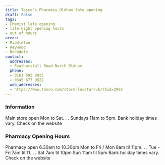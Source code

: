 ```yaml
---
title: Tesco's Pharmacy Oldham late opening
draft: False
tags:
- Chemist late opening
- late night opening hours
- out of hours
areas:
- Middleton
- Heywood
- Rochdale
contact:
  addresses:
  - Featherstall Road North Oldham
  phone:
  - 0161 602 8925
  - 0345 677 9522
  web_addresses:
  - https://www.tesco.com/store-locator/uk/?bid=2992
---
```


### Information
Main store open 
Mon to Sat. . .
Sundays 11am to 5pm.
Bank holiday times vary. Check on the website

### Pharmacy Opening Hours
Pharmacy open 6.30am to 10.30pm Mon to Fri  /
Mon 8am til 11pm. . .
Tue - Fri 7am til 11. . .
Sat 7am til 10pm
Sun 11am til 5pm
Bank holiday times vary. Check on the website